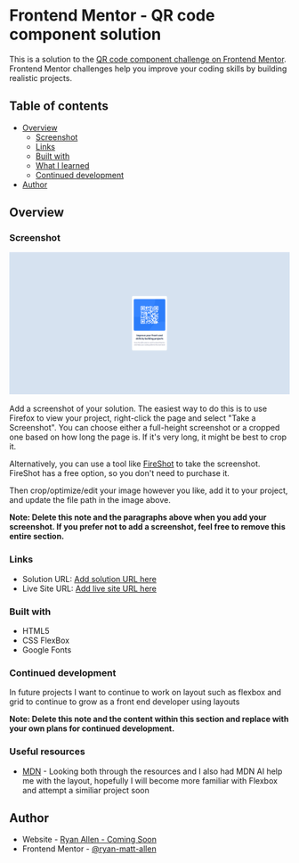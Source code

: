 # Frontend Mentor - QR code component solution

This is a solution to the [QR code component challenge on Frontend Mentor](https://www.frontendmentor.io/challenges/qr-code-component-iux_sIO_H). Frontend Mentor challenges help you improve your coding skills by building realistic projects. 

## Table of contents

- [Overview](#overview)
  - [Screenshot](#screenshot)
  - [Links](#links)
  - [Built with](#built-with)
  - [What I learned](#what-i-learned)
  - [Continued development](#continued-development)
- [Author](#author)




## Overview

### Screenshot

![](/images/screencapture-127-0-0-1-3000-index-html-2024-01-11-07_43_54.png)

Add a screenshot of your solution. The easiest way to do this is to use Firefox to view your project, right-click the page and select "Take a Screenshot". You can choose either a full-height screenshot or a cropped one based on how long the page is. If it's very long, it might be best to crop it.

Alternatively, you can use a tool like [FireShot](https://getfireshot.com/) to take the screenshot. FireShot has a free option, so you don't need to purchase it. 

Then crop/optimize/edit your image however you like, add it to your project, and update the file path in the image above.

**Note: Delete this note and the paragraphs above when you add your screenshot. If you prefer not to add a screenshot, feel free to remove this entire section.**

### Links

- Solution URL: [Add solution URL here](https://your-solution-url.com)
- Live Site URL: [Add live site URL here](https://your-live-site-url.com)


### Built with

- HTML5
- CSS FlexBox
- Google Fonts


### Continued development

In future projects I want to continue to work on layout such as flexbox and grid to continue to grow as a front end developer using layouts

**Note: Delete this note and the content within this section and replace with your own plans for continued development.**

### Useful resources

- [MDN](https://developer.mozilla.org/en-US/) - Looking both through the resources and I also had MDN AI help me with the layout, hopefully I will become more familiar with Flexbox and attempt a similiar project soon 


## Author

- Website - [Ryan Allen - Coming Soon](www.example.com)
- Frontend Mentor - [@ryan-matt-allen](https://www.frontendmentor.io/profile/ryan-matt-allen)





